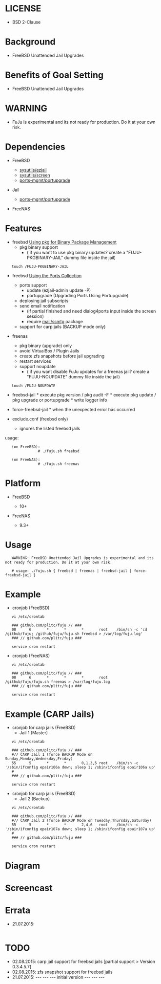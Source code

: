 
LICENSE
=======
* BSD 2-Clause

Background
==========
* FreeBSD Unattended Jail Upgrades

Benefits of Goal Setting
========================
* FreeBSD Unattended Jail Upgrades

WARNING
=======
* FuJu is experimental and its not ready for production. Do it at your own risk.

Dependencies
============
* FreeBSD
   * [sysutils/ezjail](https://www.freshports.org/sysutils/ezjail/)
   * [sysutils/screen](https://www.freshports.org/sysutils/screen/)
   * [ports-mgmt/portupgrade](https://www.freshports.org/ports-mgmt/portupgrade/)

* Jail
   * [ports-mgmt/portupgrade](https://www.freshports.org/ports-mgmt/portupgrade/)

* FreeNAS

Features
========
* freebsd [Using pkg for Binary Package Management](https://www.freebsd.org/doc/handbook/pkgng-intro.html)
   * pkg binary support
      * ( if you want to use pkg binary updates? create a "FUJU-PKGBINARY-JAIL" dummy file inside the jail)
```
   touch /FUJU-PKGBINARY-JAIL
```
* freebsd [Using the Ports Collection](https://www.freebsd.org/doc/handbook/ports-using.html)
   * ports support
      * update (ezjail-admin update -P)
      * portupgrade (Upgrading Ports Using Portupgrade)
   * deploying jail subscripts
   * send email notification
      * (if partial finished and need dialog4ports input inside the screen session)
      * require [mail/ssmtp](https://www.freshports.org/mail/ssmtp/) package
   * support for carp jails (BACKUP mode only)

* freenas
   * pkg binary (upgrade) only
   * avoid VirtualBox / Plugin Jails
   * create zfs snapshots before jail upgrading
   * restart services
   * support noupdate
      * ( if you want disable FuJu updates for a freenas jail? create a "FUJU-NOUPDATE" dummy file inside the jail)
```
   touch /FUJU-NOUPDATE
```

* freebsd-jail
       * execute pkg version / pkg audit -F
       * execute pkg update / pkg upgrade or portupgrade
       * write logger info

* force-freebsd-jail
       * when the unexpected error has occurred

* exclude.conf (freebsd only)
   * ignores the listed freebsd jails

usage:
```
   (on FreeBSD):
               # ./fuju.sh freebsd

   (on FreeNAS):
               # ./fuju.sh freenas
```

Platform
========
* FreeBSD
   * 10+

* FreeNAS
   * 9.3+

Usage
=====
```
   WARNING: FreeBSD Unattended Jail Upgrades is experimental and its not ready for production. Do it at your own risk.

   # usage: ./fuju.sh { freebsd | freenas | freebsd-jail | force-freebsd-jail }
```

Example
=======
* cronjob (FreeBSD)
```
   vi /etc/crontab

   ### github.com/plitc/fuju // ###
   00      6       *       *       *       root    /bin/sh -c 'cd /github/fuju; /github/fuju/fuju.sh freebsd > /var/log/fuju.log'
   ### // github.com/plitc/fuju ###

   service cron restart
```


* cronjob (FreeNAS)
```
   vi /etc/crontab

   ### github.com/plitc/fuju // ###
   00      6       *       *       *       root    /github/fuju/fuju.sh freenas > /var/log/fuju.log
   ### // github.com/plitc/fuju ###

   service cron restart
```

Example (CARP Jails)
=======
* cronjob for carp jails (FreeBSD)
   * Jail 1 (Master)
```
   vi /etc/crontab

   ### github.com/plitc/fuju // ###
   #// CARP Jail 1 (force BACKUP Mode on Sunday,Monday,Wednesday,Friday)
   55      5       *       *       0,1,3,5 root    /bin/sh -c '/sbin/ifconfig epair106a down; sleep 1; /sbin/ifconfig epair106a up'
   #
   ### // github.com/plitc/fuju ###

   service cron restart
```
* cronjob for carp jails (FreeBSD)
   * Jail 2 (Backup)
```
   vi /etc/crontab

   ### github.com/plitc/fuju // ###
   #// CARP Jail 2 (force BACKUP Mode on Tuesday,Thursday,Saturday)
   55      5       *       *       2,4,6   root    /bin/sh -c '/sbin/ifconfig epair107a down; sleep 1; /sbin/ifconfig epair107a up'
   #
   ### // github.com/plitc/fuju ###

   service cron restart
```

Diagram
=======

Screencast
==========

Errata
======
* 21.07.2015:
```
```

TODO
====
* 02.08.2015: carp jail support for freebsd jails [partial support > Version 0.3.4.5.7]
* 02.08.2015: zfs snapshot support for freebsd jails
* 21.07.2015: --- --- --- initial version --- --- ---

